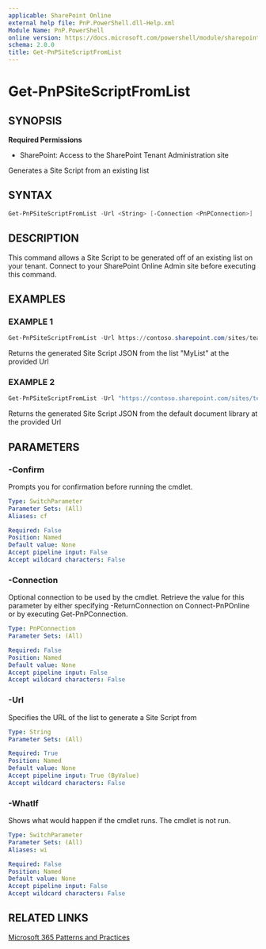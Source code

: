 ```yaml
---
applicable: SharePoint Online
external help file: PnP.PowerShell.dll-Help.xml
Module Name: PnP.PowerShell
online version: https://docs.microsoft.com/powershell/module/sharepoint-pnp/get-pnpsitescriptfromlist
schema: 2.0.0
title: Get-PnPSiteScriptFromList
---
```


# Get-PnPSiteScriptFromList

## SYNOPSIS

**Required Permissions**

* SharePoint: Access to the SharePoint Tenant Administration site

Generates a Site Script from an existing list

## SYNTAX

```powershell
Get-PnPSiteScriptFromList -Url <String> [-Connection <PnPConnection>]   [<CommonParameters>]
```

## DESCRIPTION
This command allows a Site Script to be generated off of an existing list on your tenant. Connect to your SharePoint Online Admin site before executing this command.

## EXAMPLES

### EXAMPLE 1
```powershell
Get-PnPSiteScriptFromList -Url https://contoso.sharepoint.com/sites/teamsite/lists/MyList
```

Returns the generated Site Script JSON from the list "MyList" at the provided Url

### EXAMPLE 2
```powershell
Get-PnPSiteScriptFromList -Url "https://contoso.sharepoint.com/sites/teamsite/Shared Documents"
```

Returns the generated Site Script JSON from the default document library at the provided Url

## PARAMETERS

### -Confirm
Prompts you for confirmation before running the cmdlet.

```yaml
Type: SwitchParameter
Parameter Sets: (All)
Aliases: cf

Required: False
Position: Named
Default value: None
Accept pipeline input: False
Accept wildcard characters: False
```

### -Connection
Optional connection to be used by the cmdlet. Retrieve the value for this parameter by either specifying -ReturnConnection on Connect-PnPOnline or by executing Get-PnPConnection.

```yaml
Type: PnPConnection
Parameter Sets: (All)

Required: False
Position: Named
Default value: None
Accept pipeline input: False
Accept wildcard characters: False
```

### -Url
Specifies the URL of the list to generate a Site Script from

```yaml
Type: String
Parameter Sets: (All)

Required: True
Position: Named
Default value: None
Accept pipeline input: True (ByValue)
Accept wildcard characters: False
```

### -WhatIf
Shows what would happen if the cmdlet runs. The cmdlet is not run.

```yaml
Type: SwitchParameter
Parameter Sets: (All)
Aliases: wi

Required: False
Position: Named
Default value: None
Accept pipeline input: False
Accept wildcard characters: False
```

## RELATED LINKS

[Microsoft 365 Patterns and Practices](https://aka.ms/m365pnp)